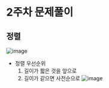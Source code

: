 # 2주차 문제풀이

## 정렬


![image](https://user-images.githubusercontent.com/57666289/152686019-1bcdf4cd-52ce-4417-b406-b2c222d6741f.png)
- 정렬 우선순위
  1. 길이가 짧은 것을 앞으로
  2. 길이가 같으면 사전순으로
![image](https://user-images.githubusercontent.com/57666289/152686026-35f9a501-8e21-4915-b6dc-7cc4eca1f925.png)
